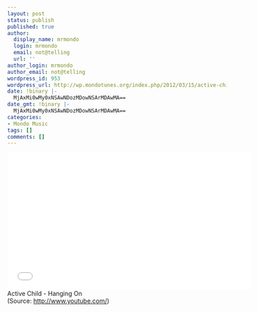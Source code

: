 ```yaml
---
layout: post
status: publish
published: true
author:
  display_name: mrmondo
  login: mrmondo
  email: not@telling
  url: ''
author_login: mrmondo
author_email: not@telling
wordpress_id: 953
wordpress_url: http://wp.mondotunes.org/index.php/2012/03/15/active-child-hanging-on/
date: !binary |-
  MjAxMi0wMy0xNSAwNDozMDowNSArMDAwMA==
date_gmt: !binary |-
  MjAxMi0wMy0xNSAwNDozMDowNSArMDAwMA==
categories:
- Mondo Music
tags: []
comments: []
---
```

<iframe width="560" height="315" src="//www.youtube.com/embed/mVplhOy0wZg" frameborder="0"> </iframe>
Active Child - Hanging On
<div class="attribution">(<span>Source:</span> <a href="http://www.youtube.com/">http://www.youtube.com/</a>)</div>
